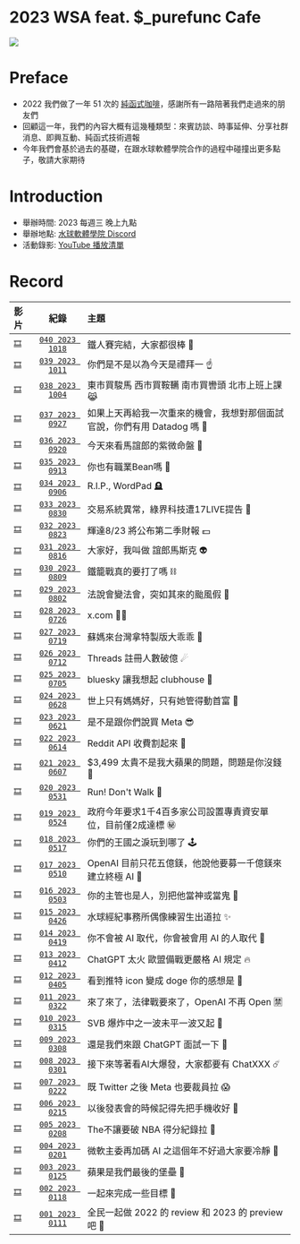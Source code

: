 # 2023 WSA feat. $_purefunc Cafe
![](https://raw.githubusercontent.com/PureFuncInc/purefunc-cafe/main/images/logo.png)

# Preface
* 2022 我們做了一年 51 次的 [純函式咖啡](https://github.com/PureFuncInc/purefunc-cafe)，感謝所有一路陪著我們走過來的朋友們
* 回顧這一年，我們的內容大概有這幾種類型：來賓訪談、時事延伸、分享社群消息、即興互動、純函式技術週報
* 今年我們會基於過去的基礎，在跟水球軟體學院合作的過程中碰撞出更多點子，敬請大家期待

# Introduction
* 舉辦時間: 2023 每週三 晚上九點
* 舉辦地點: [水球軟體學院 Discord](https://discord.gg/waterballsa)
* 活動錄影: [YouTube 播放清單](https://www.youtube.com/playlist?list=PLC3hT4Z5I-O64QSgj8IDMhGvtQLSXvUGN)

# Record
| 影片 | 紀錄 | 主題 |
| :--- | :---: | :--- |
| [```🎞```]() | [```040 2023 1018```](records/2023-10-18/README.md) | 鐵人賽完結，大家都很棒 🫶 |
| [```🎞```]() | [```039 2023 1011```](records/2023-10-11/README.md) | 你們是不是以為今天是禮拜一 ☝️ |
| [```🎞```]() | [```038 2023 1004```](records/2023-10-04/README.md) | 東市買駿馬 西市買鞍韉 南市買轡頭 北市上班上課 😹 |
| [```🎞```](https://youtu.be/z7TYnjADVMg) | [```037 2023 0927```](records/2023-09-27/README.md) | 如果上天再給我一次重來的機會，我想對那個面試官說，你們有用 Datadog 嗎 🐶 |
| [```🎞```](https://youtu.be/aEwDt0JpLtI) | [```036 2023 0920```](records/2023-09-20/README.md) | 今天來看馬誼郎的紫微命盤 🔮 |
| [```🎞```](https://youtu.be/ASz4pfANDQk) | [```035 2023 0913```](records/2023-09-13/README.md) | 你也有職業Bean嗎 🫘 |
| [```🎞```](https://youtu.be/5kW836zYyJs) | [```034 2023 0906```](records/2023-09-06/README.md) | R.I.P., WordPad 🪦 |
| [```🎞```](https://youtu.be/JBp8cV955hs) | [```033 2023 0830```](records/2023-08-30/README.md) | 交易系統異常，綠界科技遭17LIVE提告 👔 |
| [```🎞```](https://youtu.be/az20tDFjSxg) | [```032 2023 0823```](records/2023-08-23/README.md) | 輝達8/23 將公布第二季財報 💵 |
| [```🎞```](https://youtu.be/14KQsHyTNTg) | [```031 2023 0816```](records/2023-08-16/README.md) | 大家好，我叫做 誼郎馬斯克 👽 |
| [```🎞```](https://youtu.be/FHDiijdcDTc) | [```030 2023 0809```](records/2023-08-09/README.md) | 鐵籠戰真的要打了嗎 ⛓ |
| [```🎞```](https://youtu.be/D2HZbbE9h-s) | [```029 2023 0802```](records/2023-08-02/README.md) | 法說會變法會，突如其來的颱風假 💨 |
| [```🎞```](https://youtu.be/tZtUF2gyJeg) | [```028 2023 0726```](records/2023-07-26/README.md) | x.com 🙅‍♂️ |
| [```🎞```](https://youtu.be/OLrwdPSov70) | [```027 2023 0719```](records/2023-07-19/README.md) | 蘇媽來台灣拿特製版大乖乖 🍭 |
| [```🎞```](https://youtu.be/i9jqVcu67nQ) | [```026 2023 0712```](records/2023-07-12/README.md) | Threads 註冊人數破億 ☄ |
| [```🎞```](https://youtu.be/RWTtF4W58Y4) | [```025 2023 0705```](records/2023-07-05/README.md) | bluesky 讓我想起 clubhouse 🥹 |
| [```🎞```](https://youtu.be/hM6nyhRBGwc) | [```024 2023 0628```](records/2023-06-28/README.md) | 世上只有媽媽好，只有她管得動首富 👋 |
| [```🎞```](https://youtu.be/mnwxn2m4nIA) | [```023 2023 0621```](records/2023-06-21/README.md) | 是不是跟你們說買 Meta 😎 |
| [```🎞```](https://youtu.be/kZlTt0egrSA) | [```022 2023 0614```](records/2023-06-14/README.md) | Reddit API 收費割起來 🔪 |
| [```🎞```](https://youtu.be/muNNclqXj5U) | [```021 2023 0607```](records/2023-06-07/README.md) | $3,499 太貴不是我大蘋果的問題，問題是你沒錢 🍎 |
| [```🎞```](https://youtu.be/ymm2OMaLixU) | [```020 2023 0531```](records/2023-05-31/README.md) | Run! Don't Walk 🏃 |
| [```🎞```](https://youtu.be/1AEOcSpVgUk) | [```019 2023 0524```](records/2023-05-24/README.md) | 政府今年要求1千4百多家公司設置專責資安單位，目前僅2成達標 ㊙️ |
| [```🎞```](https://youtu.be/rtIQ1JkRY5k) | [```018 2023 0517```](records/2023-05-17/README.md) | 你們的王國之淚玩到哪了 🕹️ |
| [```🎞```](https://youtu.be/aZfnebEnbJk) | [```017 2023 0510```](records/2023-05-10/README.md) | OpenAI 目前只花五億鎂，他說他要募一千億鎂來建立終極 AI 🦄 |
| [```🎞```](https://youtu.be/33sd7PWeFok) | [```016 2023 0503```](records/2023-05-03/README.md) | 你的主管也是人，別把他當神或當鬼 👻 |
| [```🎞```](https://youtu.be/OePnsgIpiOU) | [```015 2023 0426```](records/2023-04-26/README.md) | 水球經紀事務所偶像練習生出道拉 ✨ |
| [```🎞```](https://youtu.be/SXMN1YP5d9g) | [```014 2023 0419```](records/2023-04-19/README.md) | 你不會被 AI 取代，你會被會用 AI 的人取代 🌚|
| [```🎞```](https://youtu.be/6e9z6gOb7hY) | [```013 2023 0412```](records/2023-04-12/README.md) | ChatGPT 太火 歐盟備戰更嚴格 AI 規定 🔥 |
| [```🎞```](https://youtu.be/HXFkSg1w6Fw) | [```012 2023 0405```](records/2023-04-05/README.md) | 看到推特 icon 變成 doge 你的感想是 🐶 |
| [```🎞```](https://youtu.be/ABtimJz1MAA) | [```011 2023 0322```](records/2023-03-22/README.md) | 來了來了，法律戰要來了，OpenAI 不再 Open 🈲 |
| [```🎞```](https://youtu.be/mIm87eNv7KE) | [```010 2023 0315```](records/2023-03-15/README.md) | SVB 爆炸中之一波未平一波又起 🚨 |
| [```🎞```](https://youtu.be/JYjsXoI8Too) | [```009 2023 0308```](records/2023-03-08/README.md) | 還是我們來跟 ChatGPT 面試一下 🔮 |
| [```🎞```](https://youtu.be/iI6FBCOicgY) | [```008 2023 0301```](records/2023-03-01/README.md) | 接下來等著看AI大爆發，大家都要有 ChatXXX ☄️ |
| [```🎞```](https://youtu.be/lVBMboSfMF8) | [```007 2023 0222```](records/2023-02-22/README.md) | 既 Twitter 之後 Meta 也要裁員拉 😱 |
| [```🎞```](https://youtu.be/Ae27ofdcW4I) | [```006 2023 0215```](records/2023-02-15/README.md) | 以後發表會的時候記得先把手機收好 📱 |
| [```🎞```](https://youtu.be/GTqgOeOGTd4) | [```005 2023 0208```](records/2023-02-08/README.md) | The不讓要破 NBA 得分紀錄拉 🏀 |
| [```🎞```](https://youtu.be/QiVtaaYpWZ0) | [```004 2023 0201```](records/2023-02-01/README.md) | 微軟主委再加碼 AI 之這個年不好過大家要冷靜 🥶 |
| [```🎞```](https://youtu.be/XLVdXzTFdK8) | [```003 2023 0125```](records/2023-01-25/README.md) | 蘋果是我們最後的堡壘 🧱 |
| [```🎞```](https://youtu.be/MplMS9LM-ZU) | [```002 2023 0118```](records/2023-01-18/README.md) | 一起來完成一些目標 🎯 |
| [```🎞```](https://youtu.be/Wq1cqqzrFZ0) | [```001 2023 0111```](records/2023-01-11/README.md) | 全民一起做 2022 的 review 和 2023 的 preview 吧 💪 |
